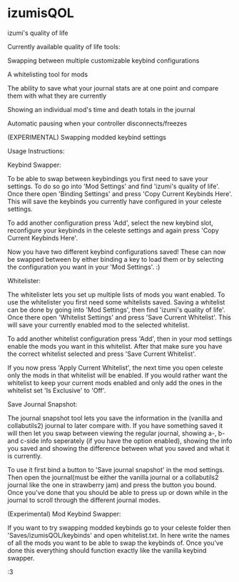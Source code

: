 # izumisQOL
izumi's quality of life

Currently available quality of life tools:

Swapping between multiple customizable keybind configurations

A whitelisting tool for mods

The ability to save what your journal stats are at one point and compare them with what they are currently

Showing an individual mod's time and death totals in the journal

Automatic pausing when your controller disconnects/freezes

(EXPERIMENTAL) Swapping modded keybind settings

Usage Instructions:

Keybind Swapper:

To be able to swap between keybindings you first need to save your settings. To do so go into 'Mod Settings' and find 'izumi's quality of life'. Once there open 'Binding Settings' and press 'Copy Current Keybinds Here'. This will save the keybinds you currently have configured in your celeste settings. 

To add another configuration press 'Add', select the new keybind slot, reconfigure your keybinds in the celeste settings and again press 'Copy Current Keybinds Here'.

Now you have two different keybind configurations saved!
These can now be swapped between by either binding a key to load them or by selecting the configuration you want in your 'Mod Settings'. 
:)

Whitelister:

The whitelister lets you set up multiple lists of mods you want enabled. To use the whitelister you first need some whitelists saved. Saving a whitelist can be done by going into 'Mod Settings', then find 'izumi's quality of life'. Once there open 'Whitelist Settings' and press 'Save Current Whitelist'. This will save your currently enabled mod to the selected whitelist.

To add another whitelist configuration press 'Add', then in your mod settings enable the mods you want in this whitelist. After that make sure you have the correct whitelist selected and press 'Save Current Whitelist'.

If you now press 'Apply Current Whitelist', the next time you open celeste only the mods in that whitelist will be enabled. If you would rather want the whitelist to keep your current mods enabled and only add the ones in the whitelist set 'Is Exclusive' to 'Off'.

Save Journal Snapshot:

The journal snapshot tool lets you save the information in the (vanilla and collabutils2) journal to later compare with. If you have something saved it will then let you swap between viewing the regular journal, showing a-, b- and c-side info seperately (if you have the option enabled), showing the info you saved and showing the difference between what you saved and what it is currently.

To use it first bind a button to 'Save journal snapshot' in the mod settings. Then open the journal(must be either the vanilla journal or a collabutils2 journal like the one in strawberry jam) and press the button you bound. Once you've done that you should be able to press up or down while in the journal to scroll through the different journal modes.

(Experimental) Mod Keybind Swapper:

If you want to try swapping modded keybinds go to your celeste folder then 'Saves/izumisQOL/keybinds' and open whitelist.txt. In here write the names of all the mods you want to be able to swap the keybinds of. Once you've done this everything should function exactly like the vanilla keybind swapper.

:3
